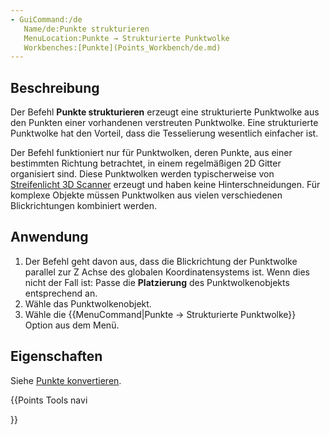 ```yaml
---
- GuiCommand:/de
   Name/de:Punkte strukturieren
   MenuLocation:Punkte → Strukturierte Punktwolke 
   Workbenches:[Punkte](Points_Workbench/de.md)
---
```


## Beschreibung

Der Befehl **Punkte strukturieren** erzeugt eine strukturierte Punktwolke aus den Punkten einer vorhandenen verstreuten Punktwolke. Eine strukturierte Punktwolke hat den Vorteil, dass die Tesselierung wesentlich einfacher ist.

Der Befehl funktioniert nur für Punktwolken, deren Punkte, aus einer bestimmten Richtung betrachtet, in einem regelmäßigen 2D Gitter organisiert sind. Diese Punktwolken werden typischerweise von [Streifenlicht 3D Scanner](https://en.wikipedia.org/wiki/Structured-light_3D_scanner) erzeugt und haben keine Hinterschneidungen. Für komplexe Objekte müssen Punktwolken aus vielen verschiedenen Blickrichtungen kombiniert werden.

## Anwendung

1.  Der Befehl geht davon aus, dass die Blickrichtung der Punktwolke parallel zur Z Achse des globalen Koordinatensystems ist. Wenn dies nicht der Fall ist: Passe die **Platzierung** des Punktwolkenobjekts entsprechend an.
2.  Wähle das Punktwolkenobjekt.
3.  Wähle die {{MenuCommand|Punkte → Strukturierte Punktwolke}} Option aus dem Menü.

## Eigenschaften

Siehe [Punkte konvertieren](Points_Convert/de.md).





{{Points Tools navi

}} 
